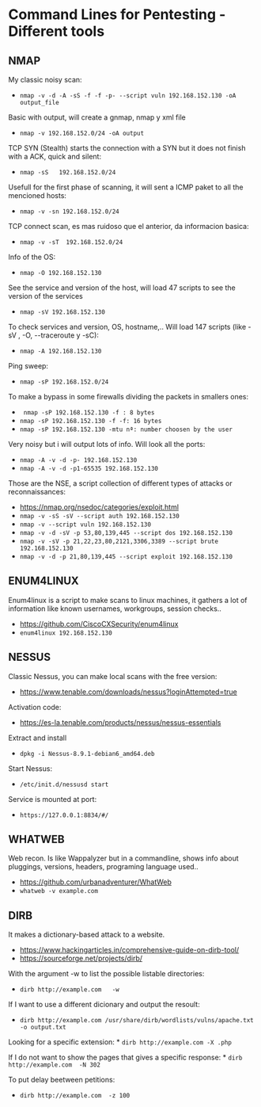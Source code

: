 # Command Lines for Pentesting - Different tools

## NMAP

My classic noisy scan:
 * `nmap -v -d -A -sS -f -f -p- --script vuln 192.168.152.130 -oA output_file`


Basic with output, will create a gnmap, nmap y xml file
 * `nmap -v 192.168.152.0/24 -oA output`

TCP SYN (Stealth) starts the connection with a SYN but it does not finish with a ACK, quick and silent:
 * `nmap -sS   192.168.152.0/24`

Usefull for the first phase of scanning, it will sent a ICMP paket to all the mencioned hosts:
 * `nmap -v -sn 192.168.152.0/24`

TCP connect scan, es mas ruidoso que el anterior, da informacion basica:
 * `nmap -v -sT  192.168.152.0/24`

Info of the OS:
 * `nmap -O 192.168.152.130`

See the service and version of the host, will load 47 scripts to see the version of the services
 * `nmap -sV 192.168.152.130`

To check services and version, OS, hostname,.. Will load 147 scripts (like -sV , -O, --traceroute y -sC):
 * `nmap -A 192.168.152.130`

Ping sweep:
 * `nmap -sP 192.168.152.0/24`
  
To make a bypass in some firewalls dividing the packets in smallers ones:
 * ` nmap -sP 192.168.152.130 -f : 8 bytes`
 * `nmap -sP 192.168.152.130 -f -f: 16 bytes`
 * `nmap -sP 192.168.152.130 -mtu nª: number choosen by the user`

Very noisy but i will output lots of info. Will look all the ports: 
 * `nmap -A -v -d -p- 192.168.152.130`
 * `nmap -A -v -d -p1-65535 192.168.152.130`
 
 Those are the NSE, a script collection of different types of attacks or reconnaissances:
 * https://nmap.org/nsedoc/categories/exploit.html
 * `nmap -v -sS -sV --script auth 192.168.152.130`
 * `nmap -v --script vuln 192.168.152.130`
 * `nmap -v -d -sV -p 53,80,139,445 --script dos 192.168.152.130`
 * `nmap -v -sV -p 21,22,23,80,2121,3306,3389 --script brute 192.168.152.130`
 * `nmap -v -d -p 21,80,139,445 --script exploit 192.168.152.130`
 
 
 ## ENUM4LINUX
 
 Enum4linux is a script to make scans to linux machines, it gathers a lot of information like known usernames, workgroups, session checks..
 * https://github.com/CiscoCXSecurity/enum4linux
 * `enum4linux 192.168.152.130`
 
 
  ## NESSUS
 
 Classic Nessus, you can make local scans with the free version:
  * https://www.tenable.com/downloads/nessus?loginAttempted=true
  
  Activation code:
   * https://es-la.tenable.com/products/nessus/nessus-essentials
  
 Extract and install
  * `dpkg -i Nessus-8.9.1-debian6_amd64.deb`
  
 Start Nessus:
  * `/etc/init.d/nessusd start`
 
 Service is mounted at port:
  * `https://127.0.0.1:8834/#/`
  
 
## WHATWEB

Web recon. Is like Wappalyzer but in a commandline, shows info about pluggings, versions, headers, programing language used.. 
  * https://github.com/urbanadventurer/WhatWeb
  * `whatweb -v example.com`


## DIRB

It makes a dictionary-based attack to a website.
  * https://www.hackingarticles.in/comprehensive-guide-on-dirb-tool/
  * https://sourceforge.net/projects/dirb/
  
With the argument -w to list the possible listable directories:
  * `dirb http://example.com   -w`

If I want to use a different dicionary and output the resoult:
  * `dirb http://example.com /usr/share/dirb/wordlists/vulns/apache.txt -o output.txt`
	
Looking for a specific extension:
	* `dirb http://example.com -X .php`

If I do not want to show the pages that gives a specific response:
	* `dirb http://example.com  -N 302`
	
To put delay beetween petitions:
  * `dirb http://example.com  -z 100`
  